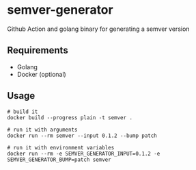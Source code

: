 # semver-generator

Github Action and golang binary for generating a semver version

## Requirements

- Golang
- Docker (optional)

## Usage

```shell
# build it
docker build --progress plain -t semver .

# run it with arguments
docker run --rm semver --input 0.1.2 --bump patch

# run it with environment variables
docker run --rm -e SEMVER_GENERATOR_INPUT=0.1.2 -e SEMVER_GENERATOR_BUMP=patch semver
```
